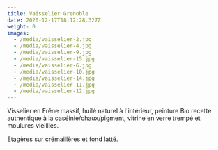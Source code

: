 ```yaml
---
title: Vaisselier Grenoble
date: 2020-12-17T18:12:28.327Z
weight: 0
images:
  - /media/vaisselier-2.jpg
  - /media/vaisselier-4.jpg
  - /media/vaisselier-9.jpg
  - /media/vaisselier-15.jpg
  - /media/vaisselier-6.jpg
  - /media/vaisselier-10.jpg
  - /media/vaisselier-14.jpg
  - /media/vaisselier-11.jpg
  - /media/vaisselier-12.jpg
---
```

Visselier en Frêne massif, huilé naturel à l'intérieur, peinture Bio recette authentique à la caséinie/chaux/pigment, vitrine en verre  trempé et moulures vieillies.

Etagères sur crémaillères et fond latté.